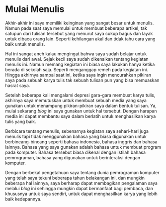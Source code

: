 Mulai Menulis
=============

Akhir-akhir ini saya memiliki keinginan yang sangat besar untuk menulis. Namun
pada saat saya memulai untuk membuat beberapa artikel, tak satupun dari
tulisan tersebut yang menurut saya cukup bagus dan layak untuk dibaca orang
lain. Seperti kehilangan akal dan tidak tahu cara yang baik untuk menulis.

Hal ini sangat aneh kalau mengingat bahwa saya sudah belajar untuk menulis
dari awal. Sejak kecil saya sudah dikenalkan tentang kegiatan menulis ini.
Namun memang kegiatan ini biasa saya lakukan hanya ketika berada di sekolah
saja. Seperti menganggap remeh pada kegiatan ini. Hingga akhirnya sampai saat
ini, ketika saya ingin mencurahkan pikiran saya pada sebuah karya tulis tak
sebuah tulisan pun yang bisa memuaskan hasrat saya.

Setelah beberapa kali mengalami depresi gara-gara membuat karya tulis,
akhirnya saya memutuskan untuk membuat sebuah media yang saya gunakan untuk
menampung pikiran-pikiran saya dalam bentuk tulisan. Ya, mulai sekarang *blog*
ini saya gunakan untuk hal tersebut. Dengan harapan media ini dapat membantu
saya dalam berlatih untuk menghasilkan karya tulis yang baik.

Berbicara tentang menulis, sebenarnya kegiatan saya sehari-hari juga menulis
tapi tidak menggunakan bahasa yang biasa digunakan untuk berbincang-bincang
seperti bahasa indonesia, bahasa inggris dan bahasa lainnya. Bahasa yang saya
gunakan adalah bahasa untuk membuat program pada komputer. Bahasa tersebut
biasa dikenal dengan istilah bahasa pemrograman, bahasa yang digunakan untuk
berinteraksi dengan komputer.

Dengan berbekal pengetahuan saya tentang dunia pemrograman komputer yang telah
saya tekuni beberapa tahun belakangan ini, dan mungkin beberapa hal lainnya,
saya berharap dapat membagikan pengalaman saya melalui *blog* ini sehingga
mungkin dapat bermanfaat bagi pembaca, dan khususnya untuk saya sendiri, untuk
dapat menghasilkan karya yang lebih baik kedepannya.
